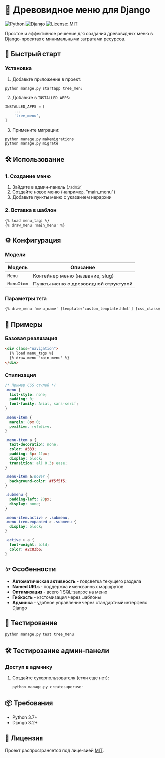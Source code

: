 # 🌳 Древовидное меню для Django

[![Python](https://img.shields.io/badge/Python-3.7%2B-blue)](https://python.org)
[![Django](https://img.shields.io/badge/Django-3.2%2B-green)](https://djangoproject.com)
[![License: MIT](https://img.shields.io/badge/License-MIT-yellow.svg)](https://opensource.org/licenses/MIT)

Простое и эффективное решение для создания древовидных меню в Django-проектах с минимальными затратами ресурсов.

## 🚀 Быстрый старт

### Установка
1. Добавьте приложение в проект:
```bash
python manage.py startapp tree_menu
```

2. Добавьте в `INSTALLED_APPS`:
```python
INSTALLED_APPS = [
    ...
    'tree_menu',
]
```

3. Примените миграции:
```bash
python manage.py makemigrations
python manage.py migrate
```

## 🛠 Использование

### 1. Создание меню
1. Зайдите в админ-панель (`/admin`)
2. Создайте новое меню (например, "main_menu")
3. Добавьте пункты меню с указанием иерархии

### 2. Вставка в шаблон
```html
{% load menu_tags %}
{% draw_menu 'main_menu' %}
```

## ⚙️ Конфигурация

### Модели
| Модель      | Описание                          |
|-------------|-----------------------------------|
| `Menu`      | Контейнер меню (название, slug)   |
| `MenuItem`  | Пункты меню с древовидной структурой |

### Параметры тега
```html
{% draw_menu 'menu_name' [template='custom_template.html'] [css_class='my-class'] %}
```

## 🎨 Примеры

### Базовая реализация
```html
<div class="navigation">
  {% load menu_tags %}
  {% draw_menu 'main_menu' %}
</div>
```

### Стилизация
```css
/* Пример CSS стилей */
.menu {
  list-style: none;
  padding: 0;
  font-family: Arial, sans-serif;
}

.menu-item {
  margin: 8px 0;
  position: relative;
}

.menu-item a {
  text-decoration: none;
  color: #333;
  padding: 6px 12px;
  display: block;
  transition: all 0.3s ease;
}

.menu-item a:hover {
  background-color: #f5f5f5;
}

.submenu {
  padding-left: 20px;
  display: none;
}

.menu-item.active > .submenu,
.menu-item.expanded > .submenu {
  display: block;
}

.active > a {
  font-weight: bold;
  color: #2c83b6;
}
```

## ✨ Особенности

- **Автоматическая активность** - подсветка текущего раздела
- **Named URLs** - поддержка именованных маршрутов
- **Оптимизация** - всего 1 SQL-запрос на меню
- **Гибкость** - кастомизация через шаблоны
- **Админка** - удобное управление через стандартный интерфейс Django

## 🧪 Тестирование
```bash
python manage.py test tree_menu
```
## 🛠 Тестирование админ-панели

### Доступ в админку
1. Создайте суперпользователя (если еще нет):
   ```bash
   python manage.py createsuperuser

## 📦 Требования

- Python 3.7+
- Django 3.2+

## 📄 Лицензия

Проект распространяется под лицензией [MIT](LICENSE).
